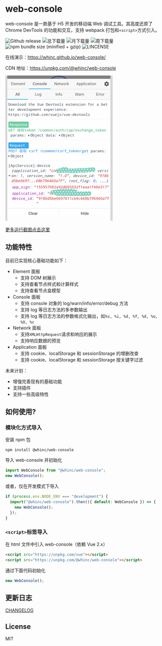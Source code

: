 # web-console

web-console 是一款基于 H5 开发的移动端 Web 调试工具。其高度还原了 Chrome DevTools 的功能和交互，支持 webpack 打包和`<script>`方式引入。

![Github release](https://img.shields.io/npm/v/@whinc/web-console.svg)
![总下载量](https://img.shields.io/npm/dt/@whinc/web-console.svg)
![月下载量](https://img.shields.io/npm/dm/@whinc/web-console.svg)
![周下载量](https://img.shields.io/npm/dw/@whinc/web-console.svg)
![npm bundle size (minified + gzip)](https://img.shields.io/bundlephobia/minzip/@whinc/web-console.svg)
![LINCENSE](https://img.shields.io/github/license/mashape/apistatus.svg)

在线演示：<https://whinc.github.io/web-console/>

CDN 地址：<https://unpkg.com/@whinc/web-console>

![snapshot](./docs/snapshot.png)

[更多运行截图点击这里](https://github.com/whinc/web-console/blob/master/docs/snapshot.md)

## 功能特性

目前已实现核心基础功能如下：

- Element 面板
  - 支持 DOM 树展示
  - 支持查看节点样式和计算样式
  - 支持查看节点盒模型
- Console 面板
  - 支持 console 对象的 log/warn/info/error/debug 方法
  - 支持 log 等日志方法的多参数输出
  - 支持 log 等日志方法的参数格式化输出，如`%s, %i, %d, %f, %d, %o, %O, %c`
- Network 面板
  - 支持`XMLHttpRequest`请求和响应的展示
  - 支持响应数据的预览
- Application 面板
  - 支持 cookie、localStorage 和 sessionStorage 的增删改查
  - 支持 cookie、localStorage 和 sessionStorage 按关键字过滤

未来计划：

- 增强完善现有的基础功能
- 支持插件
- 支持一些高级特性

## 如何使用?

### 模块化方式导入

安装 npm 包

```
npm install @whinc/web-console
```

导入 web-console 并初始化

```js
import WebConsole from "@whinc/web-console";
new WebConsole();
```

或者，仅在开发模式下导入

```js
if (process.env.NODE_ENV === "development") {
  import("@whinc/web-console").then(({ default: WebConsole }) => {
    new WebConsole();
  });
}
```

### `<script>`标签导入

在 html 文件中引入 web-console（依赖 Vue 2.x）

```html
<script src="https://unpkg.com/vue"></script>
<script src="https://unpkg.com/@whinc/web-console"></script>
```

通过下面代码初始化

```js
new WebConsole();
```

## 更新日志

[CHANGELOG](CHANGELOG.md)

## License

MIT
